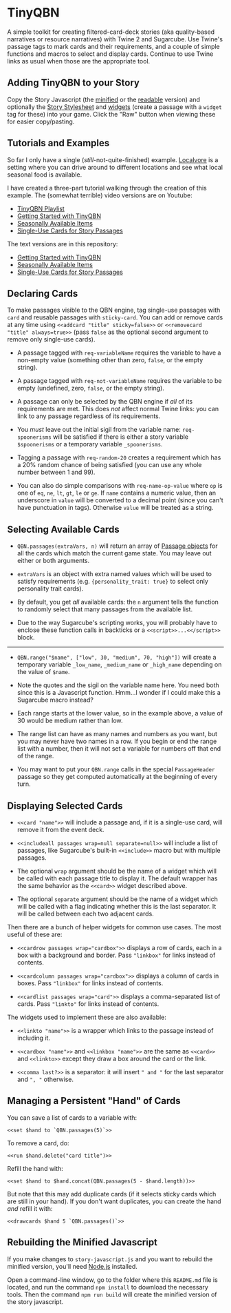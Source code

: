 TinyQBN
=======

A simple toolkit for creating filtered-card-deck stories (aka
quality-based narratives or resource narratives) with Twine 2 and
Sugarcube. Use Twine's passage tags to mark cards and their
requirements, and a couple of simple functions and macros to
select and display cards. Continue to use Twine links as usual
when those are the appropriate tool.


Adding TinyQBN to your Story
----------------------------

Copy the Story Javascript (the [minified](story-javascript.min.js)
or the [readable](story-javascript.js) version) and optionally the
[Story Stylesheet](story-stylesheet.css) and
[widgets](widgets.txt) (create a passage with a `widget` tag for
these) into your game. Click the "Raw" button when viewing these
for easier copy/pasting.


Tutorials and Examples
----------------------

So far I only have a single (*still*-not-quite-finished) example.
[Localvore](https://joshuagrams.github.io/tiny-qbn/doc/Localvore.html)
is a setting where you can drive around to different locations and
see what local seasonal food is available.

I have created a three-part tutorial walking through the creation
of this example. The (somewhat terrible) video versions are on
Youtube:

* [TinyQBN Playlist](https://www.youtube.com/playlist?list=PLy3M_6DKN9joOGhUD1chHumc9aS6EZZ_F)
* [Getting Started with TinyQBN](https://youtu.be/arMISohlYQk)
* [Seasonally Available Items](https://youtu.be/t7mReh08nYI)
* [Single-Use Cards for Story Passages](https://youtu.be/qBm7PtLYKdE)

The text versions are in this repository:

* [Getting Started with TinyQBN](doc/tutorial-1.md)
* [Seasonally Available Items](doc/tutorial-2.md)
* [Single-Use Cards for Story Passages](doc/tutorial-3.md)


Declaring Cards
---------------

To make passages visible to the QBN engine, tag single-use
passages with `card` and reusable passages with `sticky-card`. You
can add or remove cards at any time using `<<addcard "title"
sticky=false>>` or `<<removecard "title" always=true>>` (pass
`false` as the optional second argument to remove only single-use
cards).

* A passage tagged with `req-variableName` requires the variable
  to have a non-empty value (something other than zero, `false`,
  or the empty string).

* A passage tagged with `req-not-variableName` requires the
  variable to be empty (undefined, zero, `false`, or the empty
  string).

* A passage can only be selected by the QBN engine if *all* of its
  requirements are met. This does *not* affect normal Twine links:
  you can link to any passage regardless of its requirements.

* You *must* leave out the initial sigil from the variable name:
  `req-spoonerisms` will be satisfied if there is either a story
  variable `$spoonerisms` or a temporary variable `_spoonerisms`.

* Tagging a passage with `req-random-20` creates a requirement
  which has a 20% random chance of being satisfied (you can use
  any whole number between 1 and 99).

* You can also do simple comparisons with `req-name-op-value` where
  `op` is one of `eq`, `ne`, `lt`, `gt`, `le` or `ge`. If `name`
  contains a numeric value, then an underscore in `value` will be
  converted to a decimal point (since you can't have punctuation
  in tags). Otherwise `value` will be treated as a string.


Selecting Available Cards
-------------------------

* `QBN.passages(extraVars, n)` will return an array of [Passage
  objects](http://www.motoslave.net/sugarcube/2/docs/#passage-api)
  for all the cards which match the current game state. You may
  leave out either or both arguments.

* `extraVars` is an object with extra named values which will be
  used to satisfy requirements (e.g.  `{personality_trait: true}`
  to select only personality trait cards).

* By default, you get *all* available cards: the `n` argument
  tells the function to randomly select that many passages from
  the available list.

* Due to the way Sugarcube's scripting works, you will probably
  have to enclose these function calls in backticks or a
  `<<script>>...<</script>>` block.

-----

* `QBN.range("$name", ["low", 30, "medium", 70, "high"])` will
  create a temporary variable `_low_name`, `_medium_name` or
  `_high_name` depending on the value of `$name`.

* Note the quotes and the sigil on the variable name here. You
  need both since this is a Javascript function. Hmm...I wonder if
  I could make this a Sugarcube macro instead?

* Each range starts at the lower value, so in the example above, a
  value of 30 would be medium rather than low.

* The range list can have as many names and numbers as you want,
  but you may never have two names in a row. If you begin or end
  the range list with a number, then it will not set a variable
  for numbers off that end of the range.

* You may want to put your `QBN.range` calls in the special
  `PassageHeader` passage so they get computed automatically at
  the beginning of every turn.


Displaying Selected Cards
-------------------------

* `<<card "name">>` will include a passage and, if it is a
  single-use card, will remove it from the event deck.

* `<<includeall passages wrap=null separate=null>>` will include a
  list of passages, like Sugarcube's built-in `<<include>>` macro
  but with multiple passages.

* The optional `wrap` argument should be the name of a widget
  which will be called with each passage title to display it.
  The default wrapper has the same behavior as the `<<card>>`
  widget described above.

* The optional `separate` argument should be the name of a widget
  which will be called with a flag indicating whether this is the
  last separator. It will be called between each two adjacent
  cards.

Then there are a bunch of helper widgets for common use cases. The
most useful of these are:

* `<<cardrow passages wrap="cardbox">>` displays a row of cards,
  each in a box with a background and border. Pass `"linkbox"` for
  links instead of contents.

* `<<cardcolumn passages wrap="cardbox">>` displays a column of
  cards in boxes. Pass `"linkbox"` for links instead of contents.

* `<<cardlist passages wrap="card">>` displays a comma-separated
  list of cards. Pass `"linkto"` for links instead of contents.

The widgets used to implement these are also available:

* `<<linkto "name">>` is a wrapper which links to the passage instead of
  including it.

* `<<cardbox "name">>` and `<<linkbox "name">>` are the same as
  `<<card>>` and `<<linkto>>` except they draw a box around the
  card or the link.

* `<<comma last?>>` is a separator: it will insert `" and "` for
  the last separator and `", "` otherwise.


Managing a Persistent "Hand" of Cards
-------------------------------------

You can save a list of cards to a variable with:

	<<set $hand to `QBN.passages(5)`>>

To remove a card, do:

	<<run $hand.delete("card title")>>

Refill the hand with:

	<<set $hand to $hand.concat(QBN.passages(5 - $hand.length))>>

But note that this may add duplicate cards (if it selects sticky
cards which are still in your hand). If you don't want duplicates,
you can create the hand *and* refill it with:

	<<drawcards $hand 5 `QBN.passages()`>>


Rebuilding the Minified Javascript
----------------------------------

If you make changes to `story-javascript.js` and you want to
rebuild the minified version, you'll need
[Node.js](https://nodejs.org/) installed.

Open a command-line window, go to the folder where this
`README.md` file is located, and run the command `npm install` to
download the necessary tools.  Then the command `npm run build`
will create the minified version of the story javascript.
